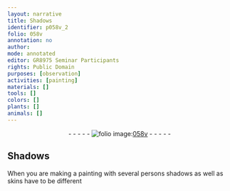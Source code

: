 ```yaml
---
layout: narrative
title: Shadows
identifier: p058v_2
folio: 058v
annotation: no
author:
mode: annotated
editor: GR8975 Seminar Participants
rights: Public Domain
purposes: [observation]
activities: [painting]
materials: []
tools: []
colors: []
plants: []
animals: []
---
```


 <div class="folio" align="center">- - - - - <a href="http://gallica.bnf.fr/ark:/12148/btv1b10500001g/f122.item" target="_blank"><img src="https://cu-mkp.github.io/GR8975-edition/assets/photo-icon.png" alt="folio image: " style="display:inline-block; margin-bottom:-3px;"/>058v</a> - - - - - </div>  <span class="activity"></span> 

## Shadows

 
When you are making a painting with several persons shadows as well as skins have to be different
 